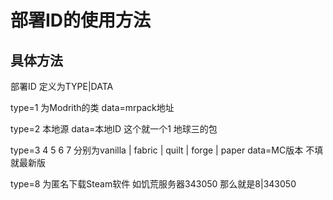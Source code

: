 # 部署ID的使用方法

## 具体方法

部署ID 定义为TYPE|DATA

type=1 为Modrith的类 data=mrpack地址

type=2 本地源 data=本地ID 这个就一个1 地球三的包

type=3 4 5 6 7 分别为vanilla | fabric | quilt | forge | paper data=MC版本 不填就最新版

type=8 为匿名下载Steam软件 如饥荒服务器343050 那么就是8|343050
